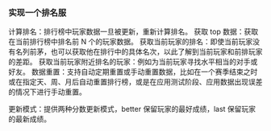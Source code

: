 
### 实现一个排名服

计算排名：排行榜中玩家数据一旦被更新，重新计算排名。
获取 top 数据：获取在当前排行榜中排名前 N 个的玩家数据。
获取当前玩家的排名：即使当前玩家没有名列前茅，也可以获取他在排行中的具体名次，以此了解到当前玩家和前排玩家的差距。
获取当前玩家附近排名的玩家：例如为当前玩家寻找水平相当的对手或好友。
数据重置：支持自动定期重置或手动重置数据，比如在一个赛季结束之时或在指定天、周、月后自动重置排行榜，或是在应用测试阶段、应用数据出现误差的情况下进行手动重置。

更新模式：提供两种分数更新模式，better 保留玩家的最好成绩，last 保留玩家的最新成绩。